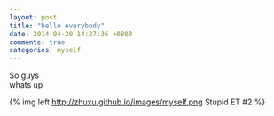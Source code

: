 ```yaml
---
layout: post
title: "hello everybody"
date: 2014-04-20 14:27:36 +0800
comments: true
categories: myself
---
```

So guys</br>
whats up

{% img left http://zhuxu.github.io/images/myself.png Stupid ET #2 %}
